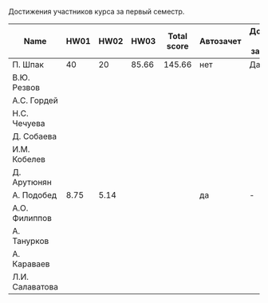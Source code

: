 Достижения участников курса за первый семестр.

| Name            | HW01 | HW02 | HW03  | Total score              | Автозачет                | Допуск к зачету             |
| --------------- | -----|------|-------|--------------------------|--------------------------|-----------------------------|
| П. Шпак         |  40  | 20   | 85.66 | 145.66                   | нет                      | Да                          |
| В.Ю. Резвов     |      |      |       |                          |                          |                             |
| А.С. Гордей     |      |      |       |                          |                          |                             |
| Н.С. Чечуева    |      |      |       |                          |                          |                             |
| Д. Собаева      |      |      |       |                          |                          |                             |
| И.М. Кобелев    |      |      |       |                          |                          |                             |
| Д. Арутюнян     |      |      |       |                          |                          |                             |
| А. Подобед      | 8.75 | 5.14 |       |                          | да                       | -                           |
| А.О. Филиппов   |      |      |       |                          |                          |                             |
| А. Танурков     |      |      |       |                          |                          |                             |
| А. Караваев     |      |      |       |                          |                          |                             |
| Л.И. Салаватова |      |      |       |                          |                          |                             |
